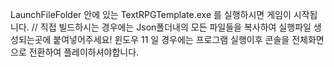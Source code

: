 LaunchFileFolder 안에 있는 TextRPGTemplate.exe 를 실행하시면 게임이 시작됩니다. // 직접 빌드하시는 경우에는 Json폴더내의 모든 파일들을 복사하여 실행파일 생성되는곳에 붙여넣어주세요!
윈도우 11 일 경우에는 프로그램 실행이후 콘솔을 전체화면으로 전환하여 플레이하셔야합니다.
